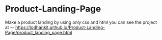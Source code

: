 # Product-Landing-Page
Make a product landing by using only css and html
you can see the project at -- https://lodhankit.github.io/Product-Landing-Page/product_landing_page.html
